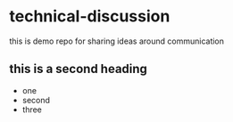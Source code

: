 # technical-discussion
this is demo repo for sharing ideas around  communication


## this is a second heading

* one
* second
* three
